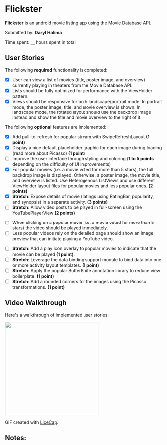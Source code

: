 # Flickster

**Flickster** is an android movie listing app using the Movie Database API.

Submitted by: **Daryl Halima**

Time spent: **__** hours spent in total

## User Stories

The following **required** functionality is completed:

* [X] User can view a list of movies (title, poster image, and overview) currently playing in theaters from the Movie Database API.
* [X] Lists should be fully optimized for performance with the ViewHolder pattern.
* [X] Views should be responsive for both landscape/portrait mode.  In portrait mode, the poster image, title, and movie overview is shown.  In landscape mode, the rotated layout should use the backdrop image instead and show the title and movie overview to the right of it.

The following **optional** features are implemented:

* [X] Add pull-to-refresh for popular stream with SwipeRefreshLayout **(1 point)**
* [X] Display a nice default placeholder graphic for each image during loading (read more about Picasso) **(1 point)**
* [ ] Improve the user interface through styling and coloring (**1 to 5 points** depending on the difficulty of UI improvements)
* [X] For popular movies (i.e. a movie voted for more than 5 stars), the full backdrop image is displayed. Otherwise, a poster image, the movie title, and overview is listed. Use Heterogenous ListViews and use different ViewHolder layout files for popular movies and less popular ones. **(2 points)**
* [X] **Stretch**: Expose details of movie (ratings using RatingBar, popularity, and synopsis) in a separate activity. **(3 points)**
* [ ] **Stretch**: Allow video posts to be played in full-screen using the YouTubePlayerView **(2 points)**
+ [ ] When clicking on a popular movie (i.e. a movie voted for more than 5 stars) the video should be played immediately.
+ [ ] Less popular videos rely on the detailed page should show an image preview that can initiate playing a YouTube video.
* [ ] **Stretch**: Add a play icon overlay to popular movies to indicate that the movie can be played **(1 point)**.
* [ ] **Stretch**: Leverage the data binding support module to bind data into one or more activity layout templates. **(1 point)**
* [ ] **Stretch**: Apply the popular ButterKnife annotation library to reduce view boilerplate. **(1 point)**
* [ ] **Stretch**: Add a rounded corners for the images using the Picasso transformations. **(1 point)**

## Video Walkthrough 

Here's a walkthrough of implemented user stories:

<img src='http://imgur.com/q9QuRVQ' width='300'/>

GIF created with [LiceCap](http://www.cockos.com/licecap/).

## Notes:
